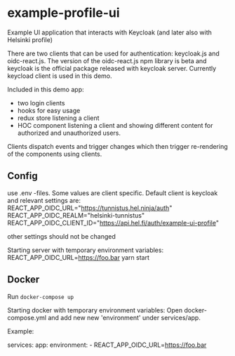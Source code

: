 # example-profile-ui
Example UI application that interacts with Keycloak (and later also with Helsinki profile)

There are two clients that can be used for authentication: keycloak.js and oidc-react.js. The version of the oidc-react.js npm library is beta and keycloak is the official package released with keycloak server. Currently keycload client is used in this demo.

Included in this demo app:
- two login clients
- hooks for easy usage
- redux store listening a client
- HOC component listening a client and showing different content for authorized and unauthorized users.

Clients dispatch events and trigger changes which then trigger re-rendering of the components using clients.


## Config
use .env -files. Some values are client specific. Default client is keycloak and relevant settings are:
REACT_APP_OIDC_URL="https://tunnistus.hel.ninja/auth"
REACT_APP_OIDC_REALM="helsinki-tunnistus"
REACT_APP_OIDC_CLIENT_ID="https://api.hel.fi/auth/example-ui-profile"

other settings should not be changed

Starting server with temporary environment variables:
REACT_APP_OIDC_URL=https://foo.bar yarn start

## Docker

Run `docker-compose up`

Starting docker with temporary environment variables:
Open docker-compose.yml and add new new 'environment' under services/app.

Example:

services:
  app:
    environment: 
      - REACT_APP_OIDC_URL=https://foo.bar 
